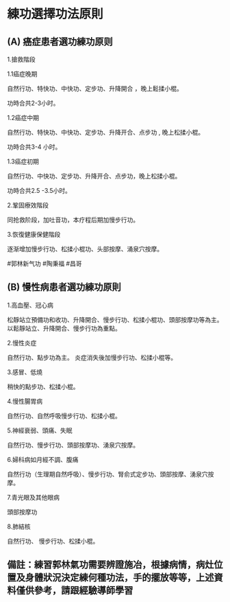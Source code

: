 # 練功選擇功法原則

## (A) 癌症患者選功練功原则

1.搶救階段

1.1癌症晚期

自然行功、特快功、中快功、定步功、升降開合 ，晚上鬆揉小棍。

功時合共2-3小时。

1.2癌症中期

自然行功、特快功、中快功、定步功、升降开合、点步功 , 晚上松揉小棍。

功時合共3-4 小时。

1.3癌症初期

自然行功、中快功、定步功、升降开合、点步功，晚上松揉小棍。

功時合共2.5 -3.5小时。

2.鞏固療效階段

同抢救阶段，加吐音功，本疗程后期加慢步行功。

3.恢復健康保健階段

逐渐增加慢步行功、松揉小棍功、头部按摩、涌泉穴按摩。

#郭林新气功  #陶秉福 #昌哥

##  (B) 慢性病患者選功練功原則

1.高血壓、冠心病

松靜站立預備功和收功、升降開合、慢步行功、松揉小棍功、頭部按摩功等為主。 以鬆靜站立、升降開合、慢步行功為重點。

2.慢性炎症

自然行功、點步功為主。 炎症消失後加慢步行功、松揉小棍等。

3.感冒、低燒

稍快的點步功、松揉小棍。

4.慢性腸胃病

自然行功、自然呼吸慢步行功、松揉小棍。

5.神經衰弱、頭痛、失眠

自然行功、慢步行功、頭部按摩功、湧泉穴按摩。

6.婦科病如月經不調、腹痛

自然行功（生理期自然呼吸）、慢步行功、腎俞式定步功、頭部按摩、湧泉穴按摩。

7.青光眼及其他眼病

頭部按摩功

8.肺結核

自然行功、 慢步行功、松揉小棍。

##  備註：練習郭林氣功需要辨證施冶，根據病情，病灶位置及身體狀況決定練何種功法，手的擺放等等，上述資料僅供參考，請跟經驗導師學習

